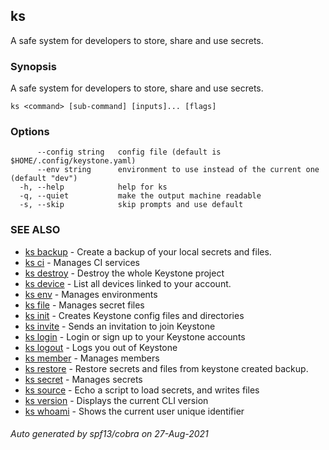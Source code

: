 ## ks

A safe system for developers to store, share and use secrets.

### Synopsis

A safe system for developers to store, share and use secrets.

```
ks <command> [sub-command] [inputs]... [flags]
```

### Options

```
      --config string   config file (default is $HOME/.config/keystone.yaml)
      --env string      environment to use instead of the current one (default "dev")
  -h, --help            help for ks
  -q, --quiet           make the output machine readable
  -s, --skip            skip prompts and use default
```

### SEE ALSO

* [ks backup](ks_backup.md)	 - Create a backup of your local secrets and files.
* [ks ci](ks_ci.md)	 - Manages CI services
* [ks destroy](ks_destroy.md)	 - Destroy the whole Keystone project
* [ks device](ks_device.md)	 - List all devices linked to your account.
* [ks env](ks_env.md)	 - Manages environments
* [ks file](ks_file.md)	 - Manages secret files
* [ks init](ks_init.md)	 - Creates Keystone config files and directories
* [ks invite](ks_invite.md)	 - Sends an invitation to join Keystone
* [ks login](ks_login.md)	 - Login or sign up to your Keystone accounts
* [ks logout](ks_logout.md)	 - Logs you out of Keystone
* [ks member](ks_member.md)	 - Manages members
* [ks restore](ks_restore.md)	 - Restore secrets and files from keystone created backup.
* [ks secret](ks_secret.md)	 - Manages secrets
* [ks source](ks_source.md)	 - Echo a script to load secrets, and writes files
* [ks version](ks_version.md)	 - Displays the current CLI version
* [ks whoami](ks_whoami.md)	 - Shows the current user unique identifier

###### Auto generated by spf13/cobra on 27-Aug-2021

